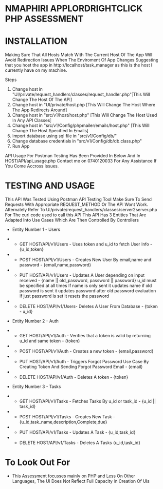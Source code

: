 # NMAPHIRI APPLORDRIGHTCLICK PHP ASSESSMENT
# INSTALLATION 
Making Sure That All Hosts Match With The Current Host Of The App Will Avoid Redirection Issues When The Enviroment Of App Changes
Suggesting that you host the app in http://localhost/task_manager as this is the host I currently have on my machine.

Steps
1. Change host in "UI/private/request_handlers/classes/request_handler.php"[This Will Change The Host Of The API]
2. Change host in "UI/private/host.php		[This Will Change The Host Where The App Redirects Around]
3. Change host in "src/v1/host/host.php"	[This Will Change The Host Used In Any API Classes]
4. Change host in "src/v1/Config/phpmailer/emails/host.php" [This Will Change The Host Specified In Emails]
5. Import database using sql file in "src/v1/Config/db/"    
6. Change database credentials in "src/v1/Config/db/db.class.php"
7. Run App

API Usage For Postman Testing Has Been Provided In Below And In HOST/API/api_usage.php
Contact me on 0740120033 For Any Assistance If You Come Accross Issues.

# TESTING AND USAGE
This API Was Tested Using Postman API Testing Tool
Make Sure To Send Requests With Appropriate REQUEST_METHOD Or The API Wont Work.
Alternately Refer To UI/private/request_handlers/classes/server2server.php For The curl code used to call this API
This API Has 3 Entities That Are Adapted Into Use Cases Which Are Then Controlled By Controllers
- Entity Number 1 - Users
- - GET  HOST/API/v1/Users - Uses token and u_id to fetch User Info - {u_id,token}
- - POST HOST/API/v1/Users - Creates New User By email,name and password - {email,name,password}
- - PUT  HOST/API/v1/Users - Updates A User depending on input received - {name || old_password, password || password}
                         u_id must be specified at all times
                         If name is only sent it updates name
                         if old password is sent it updates password after old password evaluation
                         If just password is set it resets the password
- - DELETE HOST/API/v1/Users- Deletes A User From Database - {token - u_id}

- Entity Number 2 - Auth
- - GET  HOST/API/v1/Auth - Verifies that a token is valid by returning u_id and same token - {token}
- - POST HOST/API/v1/Auth - Creates a new token - {email,password}
- - PUT  HOST/API/v1/Auth - Triggers Forgot Password Use Case By Creating Token And Sending Forgot Password Email - {email}
- - DELETE HOST/API/v1/Auth - Deletes A token - {token}

- Entity Number 3 - Tasks
- - GET  HOST/API/v1/Tasks - Fetches Tasks By u_id or task_id - {u_id || task_id}
- - POST HOST/API/v1/Tasks - Creates New Task - {u_id,task_name,description,Complete,due}
- - PUT  HOST/API/v1/Tasks - Updates A Task - {u_id,task_id}
- - DELETE HOST/API/v1/Tasks - Deletes A Tasks {u_id,task_id}
# To Look Out For
- This Assessment focusses mainly on PHP and Less On Other Languages, The UI Does Not Reflect Full Capacity In Creation Of UIs

